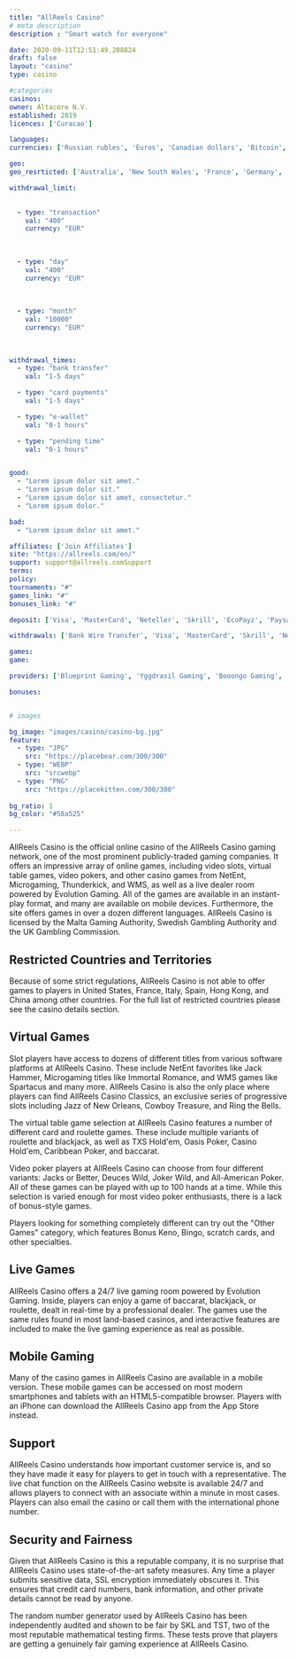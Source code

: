 ```yaml
---
title: "AllReels Casino"
# meta description
description : "Smart watch for everyone"

date: 2020-09-11T12:51:49.208824
draft: false
layout: "casino" 
type: casino

#categories
casinos: 
owner: Altacore N.V.
established: 2019
licences: ['Curacao']

languages: 
currencies: ['Russian rubles', 'Euros', 'Canadian dollars', 'Bitcoin', 'Litecoin', 'Ethereum']

geo: 
geo_resrticted: ['Australia', 'New South Wales', 'France', 'Germany', 'Schleswig-Holstein', 'Italy', 'Netherlands', 'Puerto Rico', 'Spain', 'Sweden', 'Switzerland', 'Ukraine', 'United Kingdom', 'United States', 'Alabama', 'Alaska', 'American Samoa', 'Arizona', 'Arkansas', 'California', 'Colorado', 'Connecticut', 'Delaware', 'District of Columbia', 'Florida', 'Georgia(US)', 'Guam', 'Hawaii', 'Idaho', 'Illinois', 'Indiana', 'Iowa', 'Kansas', 'Kentucky', 'Louisiana', 'Maine', 'Maryland', 'Massachusetts', 'Michigan', 'Minnesota', 'Mississippi', 'Missouri', 'Montana', 'Nebraska', 'Nevada', 'New Hampshire', 'New Jersey', 'New Mexico', 'New York', 'North Carolina', 'North Dakota', 'Northern Mariana Islands', 'Ohio', 'Oklahoma', 'Oregon', 'Pennsylvania', 'Rhode Island', 'South Carolina', 'South Dakota', 'Tennessee', 'Texas', 'U.S. Virgin Islands', 'Utah', 'Vermont', 'Virginia', 'Washington', 'West Virginia', 'Wisconsin', 'Wyoming']

withdrawal_limit:

  
  - type: "transaction"
    val: "400"
    currency: "EUR"
  
  
  
  - type: "day"
    val: "400"
    currency: "EUR"
  
  
  
  - type: "month"
    val: "10000"
    currency: "EUR"
  
  

withdrawal_times:
  - type: "bank transfer"
    val: "1-5 days"

  - type: "card payments"
    val: "1-5 days"

  - type: "e-wallet"
    val: "0-1 hours"

  - type: "pending time"
    val: "0-1 hours"


good:
  - "Lorem ipsum dolor sit amet."
  - "Lorem ipsum dolor sit."
  - "Lorem ipsum dolor sit amet, consectetur."
  - "Lorem ipsum dolor."

bad:
  - "Lorem ipsum dolor sit amet."

affiliates: ['Join Affiliates']
site: "https://allreels.com/en/"
support: support@allreels.comSupport
terms:
policy:
tournaments: "#"
games_link: "#"
bonuses_link: "#"

deposit: ['Visa', 'MasterCard', 'Neteller', 'Skrill', 'EcoPayz', 'Paysafe Card', 'Bitcoin', 'Litecoin', 'Ethereum', 'Bank Wire Transfer', 'Trustly']

withdrawals: ['Bank Wire Transfer', 'Visa', 'MasterCard', 'Skrill', 'Neteller', 'EcoPayz', 'Trustly', 'Bitcoin', 'Litecoin', 'Ethereum']

games: 
game:

providers: ['Blueprint Gaming', 'Yggdrasil Gaming', 'Booongo Gaming', 'Big Time Gaming', 'Merkur Gaming', "Play'n GO", 'EGT Interactive', 'Thunderkick', 'NetGame', 'Ezugi', 'Push Gaming', 'NetEnt', 'Evolution Gaming', 'Microgaming', 'Amatic Industries', 'Quickspin', 'Endorphina', 'Elk Studios', 'Betsoft', 'Tom Horn Gaming', 'PariPlay', 'iSoftBet', 'Booming Games', 'Pragmatic Play', 'Spinomenal', 'GameArt', 'Playson', 'Wazdan', 'Lightning Box', '2 By 2 Gaming', 'Gamevy', 'NextGen Gaming']

bonuses:


# images

bg_image: "images/casino/casino-bg.jpg"  
feature:
  - type: "JPG" 
    src: "https://placebear.com/300/300"
  - type: "WEBP"
    src: "srcwebp"
  - type: "PNG"
    src: "https://placekitten.com/300/300"  
 
bg_ratio: 1 
bg_color: "#58a525"  

---
```


AllReels Casino is the official online casino of the AllReels Casino gaming network, one of the most prominent publicly-traded gaming companies. It offers an impressive array of online games, including video slots, virtual table games, video pokers, and other casino games from NetEnt, Microgaming, Thunderkick, and WMS, as well as a live dealer room powered by Evolution Gaming. All of the games are available in an instant-play format, and many are available on mobile devices. Furthermore, the site offers games in over a dozen different languages. AllReels Casino is licensed by the Malta Gaming Authority, Swedish Gambling Authority and the UK Gambling Commission.

## Restricted Countries and Territories
Because of some strict regulations, AllReels Casino is not able to offer games to players in United States, France, Italy, Spain, Hong Kong, and China among other countries. For the full list of restricted countries please see the casino details section.

## Virtual Games
Slot players have access to dozens of different titles from various software platforms at AllReels Casino. These include NetEnt favorites like Jack Hammer, Microgaming titles like Immortal Romance, and WMS games like Spartacus and many more. AllReels Casino is also the only place where players can find AllReels Casino Classics, an exclusive series of progressive slots including Jazz of New Orleans, Cowboy Treasure, and Ring the Bells.

The virtual table game selection at AllReels Casino features a number of different card and roulette games. These include multiple variants of roulette and blackjack, as well as TXS Hold'em, Oasis Poker, Casino Hold'em, Caribbean Poker, and baccarat.

Video poker players at AllReels Casino can choose from four different variants: Jacks or Better, Deuces Wild, Joker Wild, and All-American Poker. All of these games can be played with up to 100 hands at a time. While this selection is varied enough for most video poker enthusiasts, there is a lack of bonus-style games.

Players looking for something completely different can try out the "Other Games" category, which features Bonus Keno, Bingo, scratch cards, and other specialties.

## Live Games
AllReels Casino offers a 24/7 live gaming room powered by Evolution Gaming. Inside, players can enjoy a game of baccarat, blackjack, or roulette, dealt in real-time by a professional dealer. The games use the same rules found in most land-based casinos, and interactive features are included to make the live gaming experience as real as possible.

## Mobile Gaming
Many of the casino games in AllReels Casino are available in a mobile version. These mobile games can be accessed on most modern smartphones and tablets with an HTML5-compatible browser. Players with an iPhone can download the AllReels Casino app from the App Store instead.

## Support
AllReels Casino understands how important customer service is, and so they have made it easy for players to get in touch with a representative. The live chat function on the AllReels Casino website is available 24/7 and allows players to connect with an associate within a minute in most cases. Players can also email the casino or call them with the international phone number.

## Security and Fairness
Given that AllReels Casino is this a reputable company, it is no surprise that AllReels Casino uses state-of-the-art safety measures. Any time a player submits sensitive data, SSL encryption immediately obscures it. This ensures that credit card numbers, bank information, and other private details cannot be read by anyone.

The random number generator used by AllReels Casino has been independently audited and shown to be fair by SKL and TST, two of the most reputable mathematical testing firms. These tests prove that players are getting a genuinely fair gaming experience at AllReels Casino.